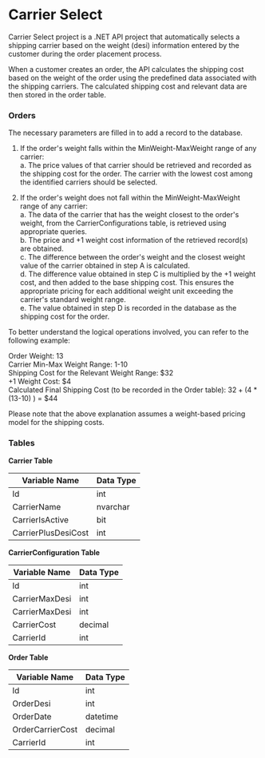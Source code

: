 # Carrier Select
  
Carrier Select project is a .NET API project that automatically selects a shipping carrier based on the weight (desi) information entered by the customer during the order placement process.

When a customer creates an order, the API calculates the shipping cost based on the weight of the order using the predefined data associated with the shipping carriers.
The calculated shipping cost and relevant data are then stored in the order table.

### Orders
The necessary parameters are filled in to add a record to the database.

1. If the order's weight falls within the MinWeight-MaxWeight range of any carrier: <br/>
a. The price values of that carrier should be retrieved and recorded as the shipping cost for the order. The carrier with the lowest cost among the identified carriers should be selected.

2. If the order's weight does not fall within the MinWeight-MaxWeight range of any carrier: <br/>
a. The data of the carrier that has the weight closest to the order's weight, from the CarrierConfigurations table, is retrieved using appropriate queries. <br/>
b. The price and +1 weight cost information of the retrieved record(s) are obtained. <br/>
c. The difference between the order's weight and the closest weight value of the carrier obtained in step A is calculated. <br/>
d. The difference value obtained in step C is multiplied by the +1 weight cost, and then added to the base shipping cost. This ensures the appropriate pricing for each additional weight unit exceeding the carrier's standard weight range. <br/>
e. The value obtained in step D is recorded in the database as the shipping cost for the order.

To better understand the logical operations involved, you can refer to the following example:

Order Weight: 13 <br/>
Carrier Min-Max Weight Range: 1-10 <br/>
Shipping Cost for the Relevant Weight Range: $32 <br/>
+1 Weight Cost: $4 <br/>
Calculated Final Shipping Cost (to be recorded in the Order table): $32 + ($4 * (13-10) ) = $44

Please note that the above explanation assumes a weight-based pricing model for the shipping costs.

### Tables

**Carrier Table**

| **Variable Name** | **Data Type** |
| --- | --- |
| Id | int |
| CarrierName | nvarchar |
| CarrierIsActive | bit |
| CarrierPlusDesiCost | int |

**CarrierConfiguration Table**

| **Variable Name** | **Data Type** |
| --- | --- |
| Id | int |
| CarrierMaxDesi | int |
| CarrierMaxDesi | int |
| CarrierCost | decimal |
| CarrierId | int |

**Order Table**

| **Variable Name** | **Data Type** |
| --- | --- |
| Id | int |
| OrderDesi | int |
| OrderDate | datetime |
| OrderCarrierCost | decimal |
| CarrierId | int |
